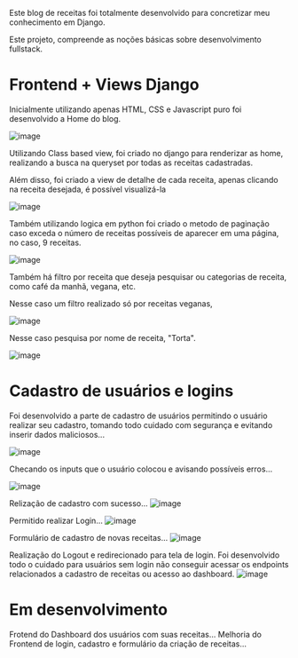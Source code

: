 Este blog de receitas foi totalmente desenvolvido para concretizar meu conhecimento em Django.

Este projeto, compreende as noções básicas sobre desenvolvimento fullstack. 

# Frontend + Views Django

Inicialmente utilizando apenas HTML, CSS e Javascript puro foi desenvolvido a Home do blog.

![image](https://github.com/user-attachments/assets/c6fa10c9-b19b-4074-95b5-40cf5798e57e)

Utilizando Class based view, foi criado no django para renderizar as home, realizando a busca na queryset por todas as receitas cadastradas.

Além disso, foi criado a view de detalhe de cada receita, apenas clicando na receita desejada, é possível visualizá-la

![image](https://github.com/user-attachments/assets/121b6835-f0f7-4f06-be0e-4b892ceb368a)

Também utilizando logica em python foi criado o metodo de paginação caso exceda o número de receitas possíveis de aparecer em uma página, no caso, 9 receitas.

![image](https://github.com/user-attachments/assets/9f84b73f-cae6-402f-a793-6f5b6c89944e)

Também há filtro por receita que deseja pesquisar ou categorias de receita, como café da manhã, vegana, etc.

Nesse caso um filtro realizado só por receitas veganas,

![image](https://github.com/user-attachments/assets/20df74d1-3bf8-4005-b4ac-42287b5b8cf2)

Nesse caso pesquisa por nome de receita, "Torta".

![image](https://github.com/user-attachments/assets/e780b552-88ce-4616-a98a-f2be42d7d61f)

# Cadastro de usuários e logins

Foi desenvolvido a parte de cadastro de usuários permitindo o usuário realizar seu cadastro, tomando todo cuidado com segurança e evitando inserir dados maliciosos...

![image](https://github.com/user-attachments/assets/a7a1f07b-5d1f-4b98-8dab-72ad4f51b000)

Checando os inputs que o usuário colocou e avisando possíveis erros...

![image](https://github.com/user-attachments/assets/9bdb014e-b51d-4cf8-98e5-dafd27fd4f9f)

Relização de cadastro com sucesso...
![image](https://github.com/user-attachments/assets/cfce0860-71e4-4c90-85aa-305f8f15ee58)

Permitido realizar Login...
![image](https://github.com/user-attachments/assets/b2538f5f-85de-4141-bf78-05961ff0ef13)

Formulário de cadastro de novas receitas...
![image](https://github.com/user-attachments/assets/beb4b856-e5f1-4db1-8866-149058f1df2a)

Realização do Logout e redirecionado para tela de login. Foi desenvolvido todo o cuidado para usuários sem login não conseguir acessar os endpoints relacionados a cadastro de receitas ou acesso ao dashboard.
![image](https://github.com/user-attachments/assets/97aac648-50d4-43d6-89bd-8f1ffcd6d8fe)


# Em desenvolvimento
Frotend do Dashboard dos usuários com suas receitas...
Melhoria do Frontend de login, cadastro e formulário da criação de receitas...



